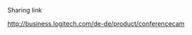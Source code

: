<span style="color:#000ff;">Sharing link</span>

<span style="color:#000ff;">http://business.logitech.com/de-de/product/conferencecam</span>